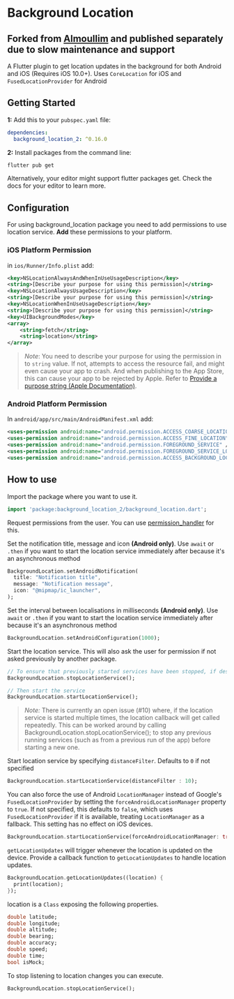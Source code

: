 # Background Location

## Forked from [Almoullim](https://github.com/Almoullim/background_location) and published separately due to slow maintenance and support

A Flutter plugin to get location updates in the background for both Android and iOS (Requires iOS 10.0+). Uses `CoreLocation` for iOS and `FusedLocationProvider` for Android

## Getting Started

**1:** Add this to your `pubspec.yaml` file:

```yaml
dependencies:
  background_location_2: ^0.16.0
```

**2:** Install packages from the command line:

```bash
flutter pub get
```

Alternatively, your editor might support flutter packages get. Check the docs for your editor to learn more.

## Configuration

For using background_location package you need to add permissions to use location service. **Add** these permissions to your platform.

### iOS Platform Permission

in `ios/Runner/Info.plist` add:

```xml
<key>NSLocationAlwaysAndWhenInUseUsageDescription</key>
<string>[Describe your purpose for using this permission]</string>
<key>NSLocationAlwaysUsageDescription</key>
<string>[Describe your purpose for using this permission]</string>
<key>NSLocationWhenInUseUsageDescription</key>
<string>[Describe your purpose for using this permission]</string>
<key>UIBackgroundModes</key>
<array>
    <string>fetch</string>
    <string>location</string>
</array>
```

> *Note*: You need to describe your purpose for using the permission in to `string` value. If not, attempts to access the resource fail, and might even cause your app to crash. And when publishing to the App Store, this can cause your app to be rejected by Apple. Refer to [Provide a purpose string (Apple Documentation)](https://developer.apple.com/documentation/uikit/protecting_the_user_s_privacy/requesting_access_to_protected_resources#3037322).

### Android Platform Permission

In `android/app/src/main/AndroidManifest.xml` add:

```xml
<uses-permission android:name="android.permission.ACCESS_COARSE_LOCATION" />
<uses-permission android:name="android.permission.ACCESS_FINE_LOCATION" />
<uses-permission android:name="android.permission.FOREGROUND_SERVICE" />
<uses-permission android:name="android.permission.FOREGROUND_SERVICE_LOCATION" />
<uses-permission android:name="android.permission.ACCESS_BACKGROUND_LOCATION"/> 
```

## How to use

Import the package where you want to use it.

```dart
import 'package:background_location_2/background_location.dart';
```

Request permissions from the user. You can use [permission_handler](https://pub.dev/packages/permission_handler) for this.

Set the notification title, message and icon **(Android only)**. Use `await` or `.then` if you want to start the location service immediately after because it's an asynchronous method

```dart
BackgroundLocation.setAndroidNotification(
  title: "Notification title",
  message: "Notification message",
  icon: "@mipmap/ic_launcher",
);
```

Set the interval between localisations in milliseconds **(Android only)**. Use `await` or `.then` if you want to start the location service immediately after because it's an asynchronous method

```dart
BackgroundLocation.setAndroidConfiguration(1000);
```

Start the location service. This will also ask the user for permission if not asked previously by another package.

```dart
// To ensure that previously started services have been stopped, if desired
BackgroundLocation.stopLocationService();

// Then start the service
BackgroundLocation.startLocationService();
```

> *Note:* There is currently an open issue (#10) where, if the location service is started multiple times, the location callback will get called repeatedly. This can be worked around by calling BackgroundLocation.stopLocationService(); to stop any previous running services (such as from a previous run of the app) before starting a new one.

Start location service by specifying `distanceFilter`. Defaults to `0` if not specified

```dart
BackgroundLocation.startLocationService(distanceFilter : 10);
```

You can also force the use of Android `LocationManager` instead of Google's `FusedLocationProvider` by setting the `forceAndroidLocationManager` property to `true`. If not specified, this defaults to `false`, which uses `FusedLocationProvider` if it is available, treating `LocationManager` as a fallback. This setting has no effect on iOS devices.

```dart
BackgroundLocation.startLocationService(forceAndroidLocationManager: true);
```

`getLocationUpdates` will trigger whenever the location is updated on the device. Provide a callback function to `getLocationUpdates` to handle location updates.

```dart
BackgroundLocation.getLocationUpdates((location) {
  print(location);
});
```

location is a `Class` exposing the following properties.

```dart
double latitude;
double longitude;
double altitude;
double bearing;
double accuracy;
double speed;
double time;
bool isMock;
```

To stop listening to location changes you can execute.

```dart
BackgroundLocation.stopLocationService();
```

<!-- TODO: Fix example -->
<!-- ## Example -->
<!-- **[Complete working application Example](https://github.com/almoullim/background_location/tree/master/example)** -->
